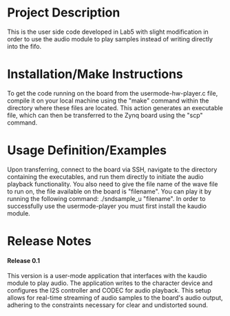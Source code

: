 # Project Description

This is the user side code developed in Lab5 with slight modification in order to use the audio module to play samples instead of writing directly into the fifo.

# Installation/Make Instructions

To get the code running on the board from the usermode-hw-player.c file, compile it on your local machine using the "make" command within the directory where these files are located. This action generates an executable file, which can then be transferred to the Zynq board using the "scp" command.

# Usage Definition/Examples

Upon transferring, connect to the board via SSH, navigate to the directory containing the executables, and run them directly to initiate the audio playback functionality. You also need to give the file name of the wave file to run on, the file available on the board is "filename". You can play it by running the following command: ./sndsample_u "filename". In order to successfully use the usermode-player you must first install the kaudio module.

# Release Notes

#### Release 0.1

This version is a user-mode application that interfaces with the kaudio module to play audio. The application writes to the character device and configures the I2S controller and CODEC for audio playback. This setup allows for real-time streaming of audio samples to the board's audio output, adhering to the constraints necessary for clear and undistorted sound.
